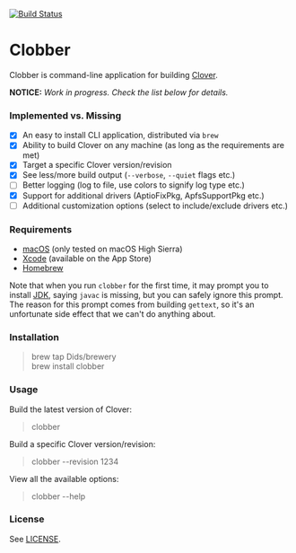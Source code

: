 [![Build Status](https://travis-ci.org/Dids/clobber.svg?branch=master)](https://travis-ci.org/Dids/clobber)

# Clobber

Clobber is command-line application for building [Clover](https://sourceforge.net/projects/cloverefiboot/).

**NOTICE:** _Work in progress. Check the list below for details._

### Implemented vs. Missing

- [x] An easy to install CLI application, distributed via `brew`  
- [x] Ability to build Clover on any machine (as long as the requirements are met)  
- [x] Target a specific Clover version/revision  
- [x] See less/more build output (`--verbose`, `--quiet` flags etc.)  
- [ ] Better logging (log to file, use colors to signify log type etc.)  
- [x] Support for additional drivers (AptioFixPkg, ApfsSupportPkg etc.)  
- [ ] Additional customization options (select to include/exclude drivers etc.)  

### Requirements

- [macOS](https://www.apple.com/lae/macos/) (only tested on macOS High Sierra)
- [Xcode](https://developer.apple.com/xcode/) (available on the App Store)
- [Homebrew](https://brew.sh/)

Note that when you run `clobber` for the first time, it may prompt you to install [JDK](http://www.oracle.com/technetwork/java/javase/downloads/jdk8-downloads-2133151.html), saying `javac` is missing, but you can safely ignore this prompt.  
The reason for this prompt comes from building `gettext`, so it's an unfortunate side effect that we can't do anything about.

### Installation

> brew tap Dids/brewery  
> brew install clobber  

### Usage

Build the latest version of Clover:  
> clobber  

Build a specific Clover version/revision:  
> clobber --revision 1234  

View all the available options:  
> clobber --help  

### License

See [LICENSE](LICENSE).
